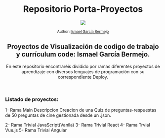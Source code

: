 <div align="center">
  <h1> Repositorio Porta-Proyectos</h1>
  <a class="header-badge" target="_blank" href="https://www.linkedin.com/in/ismael-garc%C3%ADa-bermejo/">
  <img src="https://img.shields.io/badge/style--5eba00.svg?label=LinkedIn&logo=linkedin&style=social">
  </a>
  
  <sub>Author:
  <a href="https://www.linkedin.com/in/ismael-garc%C3%ADa-bermejo/" target="_blank">Ismael García Bermejo</a><br>
  </sub>
</div>
<div align="center">
 <h2>Proyectos de Visualización de codigo de trabajo y currículum code: Ismael García Bermejo.</h2>
</div>
<div align="center">
<p>En este repositorio encontraréis dividido por ramas diferentes proyectos de aprendizaje con diversos lenguajes de programación con su correspondiente Deploy.</p>
</div>
</br>

### Listado de proyectos:

1- Rama Main Descripcion
Creacion de una Quiz de preguntas-respuestas de 50 preguntas de cine gestionada desde un .json.

2- Rama Trivial JavaScript(Vanila)
3- Rama Trivial React
4- Rama Trvial Vue.js
5- Rama Trivial Angular
